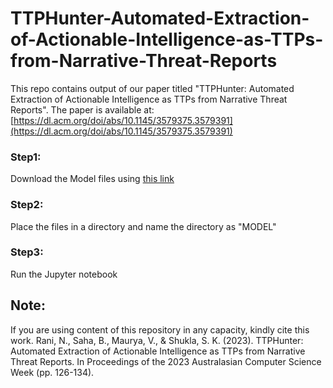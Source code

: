 # TTPHunter-Automated-Extraction-of-Actionable-Intelligence-as-TTPs-from-Narrative-Threat-Reports
This repo contains output of our paper titled "TTPHunter: Automated Extraction of Actionable Intelligence as
TTPs from Narrative Threat Reports". The paper is available at: [https://dl.acm.org/doi/abs/10.1145/3579375.3579391](https://dl.acm.org/doi/abs/10.1145/3579375.3579391)

### Step1:
Download the Model files using [this link](https://drive.google.com/drive/folders/1z-aC_akbKleD7_85au9gwR6JV0J85JKU?usp=sharing)
### Step2:
Place the files in a directory and name the directory as "MODEL"
### Step3:
Run the Jupyter notebook


## Note:
If you are using content of this repository in any capacity, kindly cite this work.
Rani, N., Saha, B., Maurya, V., & Shukla, S. K. (2023). TTPHunter: Automated Extraction of Actionable Intelligence as TTPs from Narrative Threat Reports. In Proceedings of the 2023 Australasian Computer Science Week (pp. 126-134).
